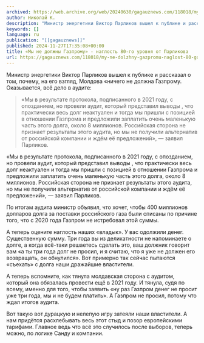 ```yaml
---
archived: https://web.archive.org/web/20240630/gagauznews.com/118018/my-ne-dolzhny-gazpromu-naglost-80-go-urovnya-ot-parlikova.html
author: Николай К.
description: "Министр энергетики Виктор Парликов вышел к публике и рассказал о том, почему, на его взгляд, Молдова «ничего не должна Газпрому. Оказывается, всё дело в аудите: «Мы в результате протокола, подписанного в 2021 году, с опозданием, но провели аудит, который представил выводы , что практически весь долг неактуален и тогда мы пришли с позицией в отношении Газпрома и предложили заплатить очень маленькую часть этого долга, около 8 миллионов. Российская сторона не признает результаты этого аудита, но мы не получили альтернатив от российской компании и ждём её предложений», — заявил Парликов. По итогам аудита министр объявил, что хочет, чтобы 400 миллионов долларов […]"
keywords: []
language: ru
publication: "[[gagauznews]]"
published: 2024-11-27T17:35:08+00:00
title: «Мы не должны Газпрому» - наглость 80-го уровня от Парликова
url: https://gagauznews.com/118018/my-ne-dolzhny-gazpromu-naglost-80-go-urovnya-ot-parlikova.html
---
```


Министр энергетики Виктор Парликов вышел к публике и рассказал о том, почему, на его взгляд, Молдова «ничего не должна Газпрому. Оказывается, всё дело в аудите:

> «Мы в результате протокола, подписанного в 2021 году, с опозданием, но провели аудит, который представил выводы , что практически весь долг неактуален и тогда мы пришли с позицией в отношении Газпрома и предложили заплатить очень маленькую часть этого долга, около 8 миллионов. Российская сторона не признает результаты этого аудита, но мы не получили альтернатив от российской компании и ждём её предложений», — заявил Парликов.

«Мы в результате протокола, подписанного в 2021 году, с опозданием, но провели аудит, который представил выводы , что практически весь долг неактуален и тогда мы пришли с позицией в отношении Газпрома и предложили заплатить очень маленькую часть этого долга, около 8 миллионов. Российская сторона не признает результаты этого аудита, но мы не получили альтернатив от российской компании и ждём её предложений», — заявил Парликов.

По итогам аудита министр объявил, что хочет, чтобы 400 миллионов долларов долга за поставки российского газа были списаны по причине того, что с 2020 года Газпром не истребовал этой суммы.

А теперь оцените наглость наших «владык». У вас одолжили денег. Существенную сумму. Три года вы из деликатности не напоминаете о долге, а когда всё-таки решаетесь сделать это, ваш должник говорит вам «а ты три года долг не просил, и я считаю, что я уже не должен его возвращать, он обнулился». Вот примерно так сейчас пытаются «съехать» с долга наши дражайшие властители.

А теперь вспомните, как тянула молдавская сторона с аудитом, который она обязалась провести ещё в 2021 году. И тянула, судя по всему, именно для того, чтобы заявить «ну раз Газпром денег не просит уже три года, мы и не будем платить». А Газпром не просил, потому что ждал итогов аудита.

Вот такую вот дурацкую и нелепую игру затеяли наши властители. А нам придётся расхлебывать весь этот стыд и позор европейскими тарифами. Главное ведь что всё это случилось после выборов, теперь можно, по логике Санду и компании.